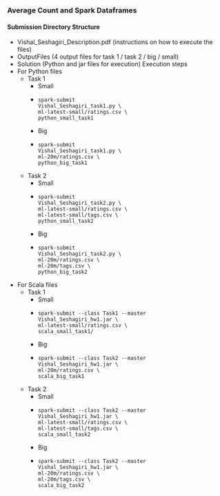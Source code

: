 ### Average Count and Spark Dataframes

#### Submission Directory Structure

- Vishal_Seshagiri_Description.pdf (instructions on how to execute the files)
- OutputFiles (4 output files for task 1 / task 2 / big / small)
- Solution (Python and jar files for execution)
Execution steps
- For Python files
	- Task 1
		- Small
		-
			```
			spark-submit
			Vishal_Seshagiri_task1.py \
			ml-latest-small/ratings.csv \
			python_small_task1
			```
		- Big
		-
			```
			spark-submit
			Vishal_Seshagiri_task1.py \
			ml-20m/ratings.csv \
			python_big_task1
			```
	- Task 2
		- Small
		-
			```
			spark-submit
			Vishal_Seshagiri_task2.py \
			ml-latest-small/ratings.csv \
			ml-latest-small/tags.csv \
			python_small_task2
			```
		- Big
		-
			```
			spark-submit
			Vishal_Seshagiri_task2.py \
			ml-20m/ratings.csv \
			ml-20m/tags.csv \
			python_big_task2
			```
- For Scala files
	- Task 1
		- Small
		-
			```
			spark-submit --class Task1 --master
			Vishal_Seshagiri_hw1.jar \
			ml-latest-small/ratings.csv \
			scala_small_task1/
			```
		- Big
		-
			```
			spark-submit --class Task2 --master
			Vishal_Seshagiri_hw1.jar \
			ml-20m/ratings.csv \
			scala_big_task1
			```
	- Task 2
		- Small
		-
			```
			spark-submit --class Task2 --master
			Vishal_Seshagiri_hw1.jar \
			ml-latest-small/ratings.csv \
			ml-latest-small/tags.csv \
			scala_small_task2
			```
		- Big
		-
			```
			spark-submit --class Task2 --master
			Vishal_Seshagiri_hw1.jar \
			ml-20m/ratings.csv \
			ml-20m/tags.csv \
			scala_big_task2
			```